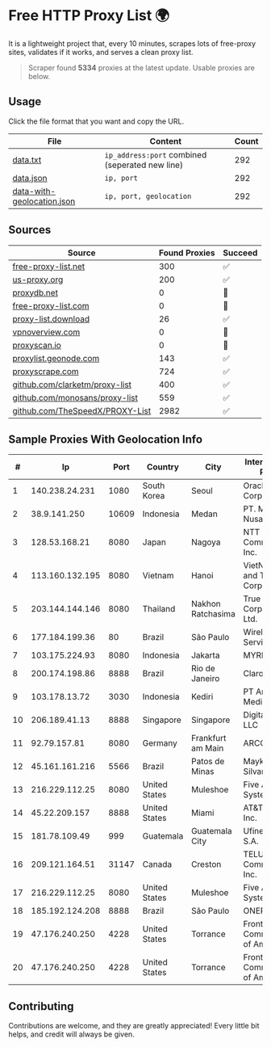 
# Free HTTP Proxy List 🌍

It is a lightweight project that, every 10 minutes, scrapes lots of free-proxy sites, validates if it works, and serves a clean proxy list.


> Scraper found **5334** proxies at the latest update. Usable proxies are below.

## Usage

Click the file format that you want and copy the URL.


|File|Content|Count|
|----|-------|-----|
|[data.txt](https://raw.githubusercontent.com/themiralay/Proxy-List-World/master/data.txt)|`ip_address:port` combined (seperated new line)|292|
|[data.json](https://raw.githubusercontent.com/themiralay/Proxy-List-World/master/data.json)|`ip, port`|292|
|[data-with-geolocation.json](https://raw.githubusercontent.com/themiralay/Proxy-List-World/master/data-with-geolocation.json)|`ip, port, geolocation`|292|

## Sources

|Source|Found Proxies|Succeed|
|------|-------------|-------|
|[free-proxy-list.net](https://free-proxy-list.net)|300|✅|
|[us-proxy.org](https://www.us-proxy.org)|200|✅|
|[proxydb.net](http://proxydb.net)|0|🚫|
|[free-proxy-list.com](https://free-proxy-list.com/?page=&port=&type%5B%5D=http&type%5B%5D=https&up_time=0&search=Search)|0|🚫|
|[proxy-list.download](https://www.proxy-list.download/HTTP)|26|✅|
|[vpnoverview.com](https://vpnoverview.com/privacy/anonymous-browsing/free-proxy-servers)|0|🚫|
|[proxyscan.io](https://www.proxyscan.io)|0|🚫|
|[proxylist.geonode.com](https://proxylist.geonode.com/api/proxy-list?limit=300&page=1&sort_by=lastChecked&sort_type=desc&protocols=http,https)|143|✅|
|[proxyscrape.com](https://api.proxyscrape.com/v2/?request=displayproxies&protocol=http&timeout=10000&country=all&ssl=all&anonymity=all)|724|✅|
|[github.com/clarketm/proxy-list](https://raw.githubusercontent.com/clarketm/proxy-list/master/proxy-list-raw.txt)|400|✅|
|[github.com/monosans/proxy-list](https://raw.githubusercontent.com/monosans/proxy-list/main/proxies/http.txt)|559|✅|
|[github.com/TheSpeedX/PROXY-List](https://raw.githubusercontent.com/TheSpeedX/PROXY-List/master/http.txt)|2982|✅|


## Sample Proxies With Geolocation Info

|#|Ip|Port|Country|City|Internet Service Provider|
|-|--|----|-------|----|-------------------------|
|1|140.238.24.231|1080|South Korea|Seoul|Oracle Corporation|
|2|38.9.141.250|10609|Indonesia|Medan|PT. Media Antar Nusa|
|3|128.53.168.21|8080|Japan|Nagoya|NTT PC Communications, Inc.|
|4|113.160.132.195|8080|Vietnam|Hanoi|VietNam Post and Telecom Corporation|
|5|203.144.144.146|8080|Thailand|Nakhon Ratchasima|True Internet Corporation CO. Ltd.|
|6|177.184.199.36|80|Brazil|São Paulo|Wireless Comm Services LTDA|
|7|103.175.224.93|8080|Indonesia|Jakarta|MYREPUBLIC|
|8|200.174.198.86|8888|Brazil|Rio de Janeiro|Claro S.A|
|9|103.178.13.72|3030|Indonesia|Kediri|PT Amerta Asa Media|
|10|206.189.41.13|8888|Singapore|Singapore|DigitalOcean, LLC|
|11|92.79.157.81|8080|Germany|Frankfurt am Main|ARCOR-IP|
|12|45.161.161.216|5566|Brazil|Patos de Minas|Maykon Leonel Silvano-ME|
|13|216.229.112.25|8080|United States|Muleshoe|Five Area Systems, LLC|
|14|45.22.209.157|8888|United States|Miami|AT&T Services, Inc.|
|15|181.78.109.49|999|Guatemala|Guatemala City|Ufinet Panama S.A.|
|16|209.121.164.51|31147|Canada|Creston|TELUS Communications Inc.|
|17|216.229.112.25|8080|United States|Muleshoe|Five Area Systems, LLC|
|18|185.192.124.208|8888|Brazil|São Paulo|ONEPROVIDER|
|19|47.176.240.250|4228|United States|Torrance|Frontier Communications of America, Inc.|
|20|47.176.240.250|4228|United States|Torrance|Frontier Communications of America, Inc.|



## Contributing

Contributions are welcome, and they are greatly appreciated! Every
little bit helps, and credit will always be given.

